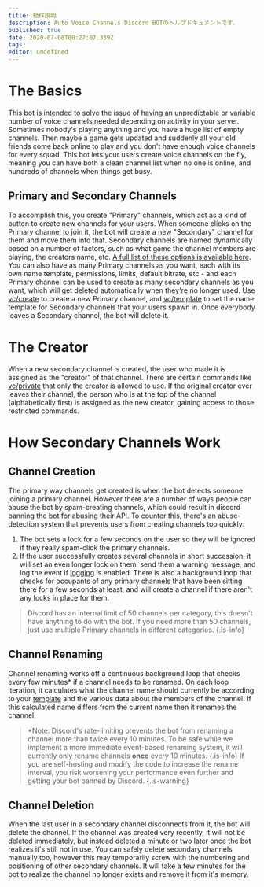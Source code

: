 ```yaml
---
title: 動作説明
description: Auto Voice Channels Discord BOTのヘルプドキュメントです。
published: true
date: 2020-07-08T00:27:07.339Z
tags: 
editor: undefined
---
```


# The Basics
This bot is intended to solve the issue of having an unpredictable or variable number of voice channels needed depending on activity in your server.
Sometimes nobody's playing anything and you have a huge list of empty channels. Then maybe a game gets updated and suddenly all your old friends come back online to play and you don't have enough voice channels for every squad.
This bot lets your users create voice channels on the fly, meaning you can have both a clean channel list when no one is online, and hundreds of channels when things get busy.
## Primary and Secondary Channels
To accomplish this, you create "Primary" channels, which act as a kind of button to create new channels for your users. When someone clicks on the Primary channel to join it, the bot will create a new "Secondary" channel for them and move them into that.
Secondary channels are named dynamically based on a number of factors, such as what game the channel members are playing, the creators name, etc. [A full list of these options is available here](/command/template).
You can also have as many Primary channels as you want, each with its own name template, permissions, limits, default bitrate, etc - and each Primary channel can be used to create as many secondary channels as you want, which will get deleted automatically when they're no longer used.
Use [vc/create](/command/create) to create a new Primary channel, and [vc/template](/command/template) to set the name template for Secondary channels that your users spawn in.
Once everybody leaves a Secondary channel, the bot will delete it.
# The Creator
When a new secondary channel is created, the user who made it is assigned as the "creator" of that channel.
There are certain commands like [vc/private](/command/private) that only the creator is allowed to use.
If the original creator ever leaves their channel, the person who is at the top of the channel (alphabetically first) is assigned as the new creator, gaining access to those restricted commands.
# How Secondary Channels Work
## Channel Creation
The primary way channels get created is when the bot detects someone joining a primary channel.
However there are a number of ways people can abuse the bot by spam-creating channels, which could result in discord banning the bot for abusing their API.
To counter this, there's an abuse-detection system that prevents users from creating channels too quickly:
1. The bot sets a lock for a few seconds on the user so they will be ignored if they really spam-click the primary channels.
2. If the user successfully creates several channels in short succession, it will set an even longer lock on them, send them a warning message, and log the event if [logging](/command/logging) is enabled.
There is also a background loop that checks for occupants of any primary channels that have been sitting there for a few seconds at least, and will create a channel if there aren't any locks in place for them.
> Discord has an internal limit of 50 channels per category, this doesn't have anything to do with the bot. If you need more than 50 channels, just use multiple Primary channels in different categories.
{.is-info}
## Channel Renaming
Channel renaming works off a continuous background loop that checks every few minutes* if a channel needs to be renamed.
On each loop iteration, it calculates what the channel name should currently be according to your [template](/command/template) and the various data about the members of the channel. If this calculated name differs from the current name then it renames the channel.
> *Note: Discord's rate-limiting prevents the bot from renaming a channel more than twice every 10 minutes. To be safe while we implement a more immediate event-based renaming system, it will currently only rename channels **once** every 10 minutes.
{.is-info}
> If you are self-hosting and modify the code to increase the rename interval, you risk worsening your performance even further and getting your bot banned by Discord.
{.is-warning}
## Channel Deletion
When the last user in a secondary channel disconnects from it, the bot will delete the channel.
If the channel was created very recently, it will not be deleted immediately, but instead deleted a minute or two later once the bot realizes it's still not in use.
You can safely delete secondary channels manually too, however this may temporarily screw with the numbering and positioning of other secondary channels. It will take a few minutes for the bot to realize the channel no longer exists and remove it from it's memory.